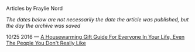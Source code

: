 Articles by Fraylie Nord

*The dates below are not necessarily the date the article was published, but the day the archive was saved*

10/25 2016 — [A Housewarming Gift Guide For Everyone In Your Life, Even The People You Don't Really Like](https://web.archive.org/web/20161025134657/http://gothamist.com/2016/10/24/a_housewarming_gift_guide_for_every.php)  
